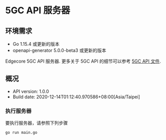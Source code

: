 # 5GC API 服务器

## 环境需求
- Go 1.15.4 或更新的版本
- openapi-generator 5.0.0-beta3 或更新的版本

Edgecore 5GC API 服务器. 更多关于 5GC API 的细节可以参考
[5GC API 文件](https://app.swaggerhub.com/apis-docs/breezestars/5gc/1.0.0).


## 概况
- API version: 1.0.0
- Build date: 2020-12-14T01:12:40.970586+08:00[Asia/Taipei]

### 执行服务器
要执行服务器，请参照下列步骤

```
go run main.go
```


